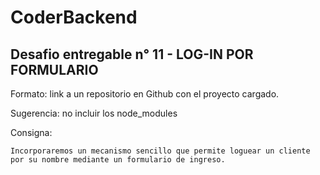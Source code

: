 # CoderBackend

## Desafio entregable n° 11 - LOG-IN POR FORMULARIO

Formato: link a un repositorio en Github con el proyecto cargado.

Sugerencia: no incluir los node_modules

Consigna:

```
Incorporaremos un mecanismo sencillo que permite loguear un cliente por su nombre mediante un formulario de ingreso.
```
